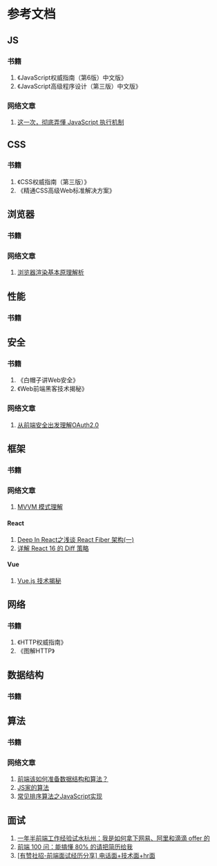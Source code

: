 # 参考文档
## JS
### 书籍
1. 《JavaScript权威指南（第6版）中文版》
2. 《JavaScript高级程序设计（第三版）中文版》

### 网络文章  
1. [这一次，彻底弄懂 JavaScript 执行机制](https://juejin.im/post/59e85eebf265da430d571f89)

## CSS
### 书籍
1. 《CSS权威指南（第三版）》
2. 《精通CSS高级Web标准解决方案》

## 浏览器
### 书籍
### 网络文章  
1. [浏览器渲染基本原理解析](https://mp.weixin.qq.com/s/Lp8XDZlTFBRG2vUKwSo0mA)

## 性能
### 书籍

## 安全
### 书籍
1. 《白帽子讲Web安全》
2. 《Web前端黑客技术揭秘》
### 网络文章 
1. [从前端安全出发理解OAuth2.0](https://juejin.im/post/5d1ec8b1f265da1b5d57cb1f)

## 框架
### 书籍
### 网络文章
1. [MVVM 模式理解](https://www.cnblogs.com/goloving/p/8520030.html)
#### React
1. [Deep In React之浅谈 React Fiber 架构(一)](https://mp.weixin.qq.com/s/26h37gBOw2gjZ4ry3AYI6A)
2. [详解 React 16 的 Diff 策略](https://mp.weixin.qq.com/s/lWyqHfHFAstS6AhfaHe7Iw)
#### Vue
1. [Vue.js 技术揭秘](https://ustbhuangyi.github.io/vue-analysis/) 

## 网络
### 书籍
1. 《HTTP权威指南》
2. 《图解HTTP》

## 数据结构
### 书籍

## 算法
### 书籍
### 网络文章 
1. [前端该如何准备数据结构和算法？](https://juejin.im/post/5d5b307b5188253da24d3cd1)
2. [JS家的算法](https://www.jianshu.com/p/1b4068ccd505)
3. [常见排序算法之JavaScript实现](https://mp.weixin.qq.com/s?__biz=MjM5MTA1MjAxMQ==&mid=2651226816&idx=1&sn=5c2de943a3ff61de10466bfe21f973c2&chksm=bd495b448a3ed2529d674d66eab367d3b2c9c1516f70206ea36aaa5439703288168a6305d48f&scene=21#wechat_redirect)

## 面试
1. [一年半前端工作经验试水杭州：我是如何拿下网易、阿里和滴滴 offer 的](https://mp.weixin.qq.com/s/sBk9j7GYh877nEKvuBQIAA)
2. [前端 100 问：能搞懂 80% 的请把简历给我](https://juejin.im/post/5d23e750f265da1b855c7bbe)
3. [[有赞社招-前端面试经历分享] 电话面+技术面+hr面](https://juejin.im/post/5d282541e51d4577523f2422)
